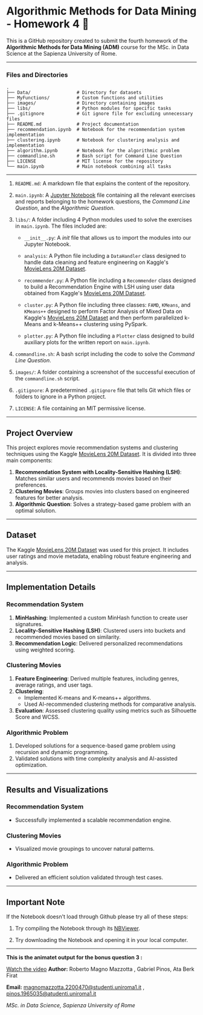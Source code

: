 # Algorithmic Methods for Data Mining - Homework 4 🎥

This is a GitHub repository created to submit the fourth homework of the **Algorithmic Methods for Data Mining (ADM)** course for the MSc. in Data Science at the Sapienza University of Rome.

---

### Files and Directories
```
.
├── Data/                 # Directory for datasets
├── MyFunctions/          # Custom functions and utilities
├── images/               # Directory containing images
├── libs/                 # Python modules for specific tasks
├── .gitignore            # Git ignore file for excluding unnecessary files
├── README.md             # Project documentation
├── recommendation.ipynb  # Notebook for the recommendation system implementation
├── clustering.ipynb      # Notebook for clustering analysis and implementation
├── algorithm.ipynb       # Notebook for the algorithmic problem
├── commandline.sh        # Bash script for Command Line Question
├── LICENSE               # MIT license for the repository
└── main.ipynb            # Main notebook combining all tasks
```
--- 


1. `README.md`: A markdown file that explains the content of the repository.

2. `main.ipynb`: A [Jupyter Notebook](link_notebook) file containing all the relevant exercises and reports belonging to the homework questions, the *Command Line Question*, and the *Algorithmic Question*.

3. ``libs/``: A folder including 4 Python modules used to solve the exercises in `main.ipynb`. The files included are:

    - `__init__.py`: A *init* file that allows us to import the modules into our Jupyter Notebook.

    - `analysis`: A Python file including a `DataHandler` class designed to handle data cleaning and feature engineering on Kaggle's [MovieLens 20M Dataset](https://www.kaggle.com/datasets/grouplens/movielens-20m-dataset?select=rating.csv).

    - `recommender.py`: A Python file including a `Recommender` class designed to build a Recommendation Engine with LSH using user data obtained from Kaggle's [MovieLens 20M Dataset](https://www.kaggle.com/datasets/grouplens/movielens-20m-dataset?select=rating.csv).

    - `cluster.py`: A Python file including three classes: `FAMD`, `KMeans`, and `KMeans++` designed to perform Factor Analysis of Mixed Data on Kaggle's [MovieLens 20M Dataset](https://www.kaggle.com/datasets/grouplens/movielens-20m-dataset?select=rating.csv) and then perform parallelized k-Means and k-Means++ clustering using PySpark.

    - `plotter.py`: A Python file including a `Plotter` class designed to build auxiliary plots for the written report on `main.ipynb`.

4. `commandline.sh`: A bash script including the code to solve the *Command Line Question*.

5. `images/`: A folder containing a screenshot of the successful execution of the `commandline.sh` script.

6. ``.gitignore``: A predetermined `.gitignore` file that tells Git which files or folders to ignore in a Python project.

7. `LICENSE`: A file containing an MIT permissive license.

---

## Project Overview

This project explores movie recommendation systems and clustering techniques using the Kaggle [MovieLens 20M Dataset](https://www.kaggle.com/datasets/grouplens/movielens-20m-dataset?select=rating.csv). It is divided into three main components:
1. **Recommendation System with Locality-Sensitive Hashing (LSH)**: Matches similar users and recommends movies based on their preferences.
2. **Clustering Movies**: Groups movies into clusters based on engineered features for better analysis.
3. **Algorithmic Question**: Solves a strategy-based game problem with an optimal solution.



---

## Dataset

The Kaggle [MovieLens 20M Dataset](https://www.kaggle.com/datasets/grouplens/movielens-20m-dataset?select=rating.csv) was used for this project. It includes user ratings and movie metadata, enabling robust feature engineering and analysis.

---

## Implementation Details

### Recommendation System
1. **MinHashing**: Implemented a custom MinHash function to create user signatures.
2. **Locality-Sensitive Hashing (LSH)**: Clustered users into buckets and recommended movies based on similarity.
3. **Recommendation Logic**: Delivered personalized recommendations using weighted scoring.

### Clustering Movies
1. **Feature Engineering**: Derived multiple features, including genres, average ratings, and user tags.
2. **Clustering**:
   - Implemented K-means and K-means++ algorithms.
   - Used AI-recommended clustering methods for comparative analysis.
3. **Evaluation**: Assessed clustering quality using metrics such as Silhouette Score and WCSS.

### Algorithmic Problem
1. Developed solutions for a sequence-based game problem using recursion and dynamic programming.
2. Validated solutions with time complexity analysis and AI-assisted optimization.

---

## Results and Visualizations

### Recommendation System
- Successfully implemented a scalable recommendation engine.

### Clustering Movies
- Visualized movie groupings to uncover natural patterns.

### Algorithmic Problem
- Delivered an efficient solution validated through test cases.

---
## Important Note

If the Notebook doesn't load through Github please try all of these steps:

1. Try compiling the Notebook through its [NBViewer](mainjupiter_link).

2. Try downloading the Notebook and opening it in your local computer.

---

**This is the animatet output for the bonus question 3 :**

[Watch the video](https://github.com/robertomagno1/ADM-HM4/blob/main/videoEX3(bonus)/Registrazione%20schermo%202024-12-07%20alle%2023.07.07.mov)
**Author:** Roberto Magno Mazzotta , Gabriel Pinos, Ata Berk Firat

**Email:** magnomazzotta.2200470@studenti.uniroma1.it , pinos.1965035@atudenti.uniroma1.it

*MSc. in Data Science, Sapienza University of Rome*
